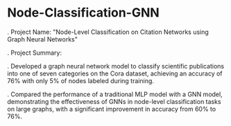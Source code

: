 # Node-Classification-GNN
.  Project Name: "Node-Level Classification on Citation Networks using Graph Neural Networks"

.  Project Summary:

  .  Developed a graph neural network model to classify scientific publications into one of seven categories on the Cora dataset, achieving an accuracy of 76% with only 5% of nodes labeled during training.
  
  .  Compared the performance of a traditional MLP model with a GNN model, demonstrating the effectiveness of GNNs in node-level classification tasks on large graphs, with a significant improvement in accuracy from 60% to 76%.
